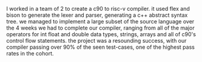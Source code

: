 I worked in a team of 2 to create a c90 to risc-v compiler. it used flex and bison to generate the lexer and parser, generating a c++ abstract syntax tree. we managed to implement a large subset of the source language over the 4 weeks we had to complete our compiler, ranging from all of the major operators for int float and double data types, strings, arrays and all of c90's control flow statements. the project was a resounding success, with our compiler passing over 90% of the seen test-cases, one of the highest pass rates in the cohort.  
